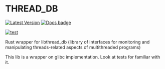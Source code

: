 # THREAD_DB

[![Latest Version]][crates.io] [![Docs badge]][docs.rs]

[Latest Version]: https://img.shields.io/crates/v/thread_db.svg
[crates.io]: https://crates.io/crates/thread_db

[Docs badge]: https://img.shields.io/badge/docs.rs-rustdoc-green
[docs.rs]: https://docs.rs/thread_db/

[![test](https://github.com/godzie44/thread_db/actions/workflows/test.yml/badge.svg)](https://github.com/godzie44/thread_db/actions/workflows/test.yml)

Rust wrapper for libthread_db (library of interfaces for monitoring and manipulating threads-related aspects of multithreaded programs)

This lib is a wrapper on glibc implementation. Look at tests for familiar with it.
